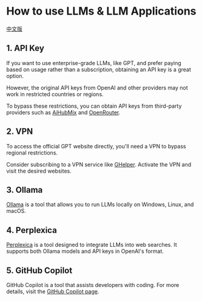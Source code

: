 # How to use LLMs & LLM Applications

[中文版](README_ch.md)

## 1. API Key

If you want to use enterprise-grade LLMs, like GPT, and prefer paying based on usage rather than a subscription, obtaining an API key is a great option.

However, the original API keys from OpenAI and other providers may not work in restricted countries or regions.

To bypass these restrictions, you can obtain API keys from third-party providers such as [AiHubMix](https://aihubmix.com/) and [OpenRouter](https://openrouter.ai/).

## 2. VPN

To access the official GPT website directly, you'll need a VPN to bypass regional restrictions.

Consider subscribing to a VPN service like [GHelper](https://ghelper.net/). Activate the VPN and visit the desired websites.

## 3. Ollama

[Ollama](https://github.com/ollama/ollama) is a tool that allows you to run LLMs locally on Windows, Linux, and macOS.

## 4. Perplexica

[Perplexica](https://github.com/ItzCrazyKns/Perplexica) is a tool designed to integrate LLMs into web searches. It supports both Ollama models and API keys in OpenAI's format.

## 5. GitHub Copilot

GitHub Copilot is a tool that assists developers with coding. For more details, visit the [GitHub Copilot page](https://github.com/features/copilot).
